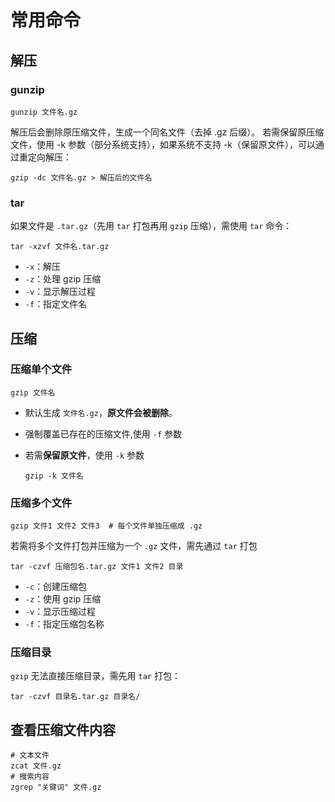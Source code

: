 # 常用命令

## 解压

### gunzip

```shell
gunzip 文件名.gz
```

解压后会删除原压缩文件，生成一个同名文件（去掉 .gz 后缀）。
若需保留原压缩文件，使用 -k 参数（部分系统支持），如果系统不支持 -k（保留原文件），可以通过重定向解压：

```shell
gzip -dc 文件名.gz > 解压后的文件名
```

### tar

如果文件是 `.tar.gz`（先用 `tar` 打包再用 `gzip` 压缩），需使用 `tar` 命令：

```shell
tar -xzvf 文件名.tar.gz
```

- `-x`：解压
- `-z`：处理 gzip 压缩
- `-v`：显示解压过程
- `-f`：指定文件名

## 压缩

### 压缩单个文件

```
gzip 文件名
```

- 默认生成 `文件名.gz`，**原文件会被删除**。

- 强制覆盖已存在的压缩文件,使用 `-f` 参数

- 若需**保留原文件**，使用 `-k` 参数

  ```shell
  gzip -k 文件名
  ```

### 压缩多个文件

```shell
gzip 文件1 文件2 文件3  # 每个文件单独压缩成 .gz
```

若需将多个文件打包并压缩为一个 `.gz` 文件，需先通过 `tar` 打包

```shell
tar -czvf 压缩包名.tar.gz 文件1 文件2 目录
```

- `-c`：创建压缩包
- `-z`：使用 gzip 压缩
- `-v`：显示压缩过程
- `-f`：指定压缩包名称

### 压缩目录

`gzip` 无法直接压缩目录，需先用 `tar` 打包：

```shell
tar -czvf 目录名.tar.gz 目录名/
```

## **查看压缩文件内容**

```shell
# 文本文件
zcat 文件.gz     
# 搜索内容
zgrep "关键词" 文件.gz  
```













